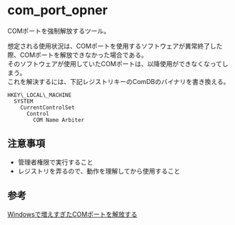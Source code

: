 ﻿com\_port\_opner
====
COMポートを強制解放するツール。<br>

想定される使用状況は、COMポートを使用するソフトウェアが異常終了した際、COMポートを解放できなかった場合である。<br>
そのソフトウェアが使用していたCOMポートは、以降使用ができなくなってしまう。<br>
これを解決するには、下記レジストリキーのComDBのバイナリを書き換える。<br>

```
HKEY\_LOCAL\_MACHINE
  SYSTEM
    CurrentControlSet
      Control
        COM Name Arbiter
```


注意事項
----
 * 管理者権限で実行すること
 * レジストリを弄るので、動作を理解してから使用すること

参考
----
[Windowsで増えすぎたCOMポートを解放する](https://qiita.com/ZeroCrossroad/items/fadcc2a8cc33aaf18c26)
